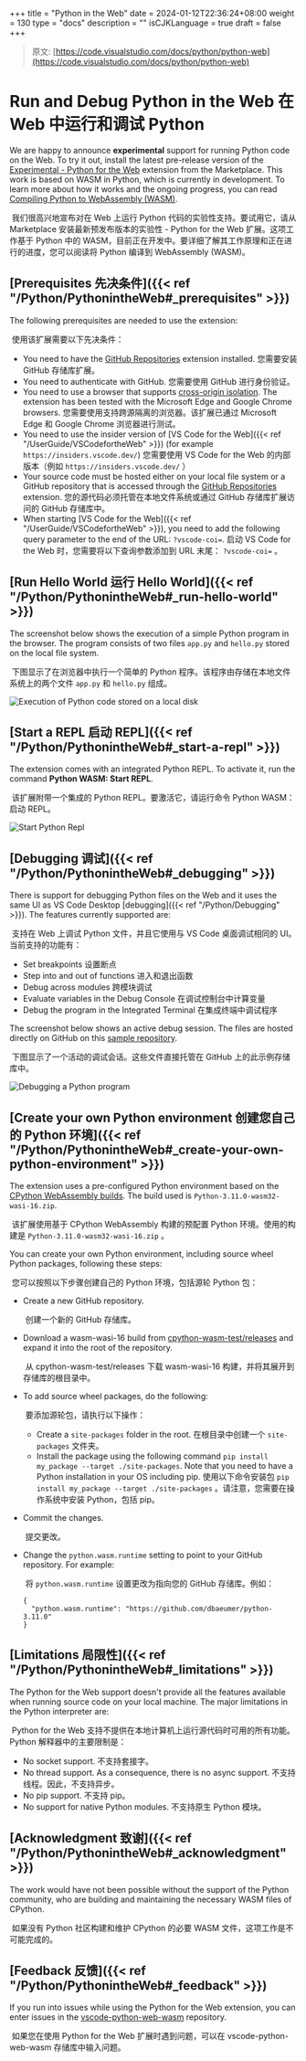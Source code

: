 +++
title = "Python in the Web"
date = 2024-01-12T22:36:24+08:00
weight = 130
type = "docs"
description = ""
isCJKLanguage = true
draft = false
+++

> 原文: [https://code.visualstudio.com/docs/python/python-web](https://code.visualstudio.com/docs/python/python-web)

# Run and Debug Python in the Web 在 Web 中运行和调试 Python



We are happy to announce **experimental** support for running Python code on the Web. To try it out, install the latest pre-release version of the [Experimental - Python for the Web](https://marketplace.visualstudio.com/items?itemName=ms-vscode.vscode-python-web-wasm) extension from the Marketplace. This work is based on WASM in Python, which is currently in development. To learn more about how it works and the ongoing progress, you can read [Compiling Python to WebAssembly (WASM)](https://pythondev.readthedocs.io/wasm.html).

​​​	我们很高兴地宣布对在 Web 上运行 Python 代码的实验性支持。要试用它，请从 Marketplace 安装最新预发布版本的实验性 - Python for the Web 扩展。这项工作基于 Python 中的 WASM，目前正在开发中。要详细了解其工作原理和正在进行的进度，您可以阅读将 Python 编译到 WebAssembly (WASM)。

## [Prerequisites 先决条件]({{< ref "/Python/PythonintheWeb#_prerequisites" >}})

The following prerequisites are needed to use the extension:

​​​	使用该扩展需要以下先决条件：

- You need to have the [GitHub Repositories](https://marketplace.visualstudio.com/items?itemName=GitHub.remotehub) extension installed.
  您需要安装 GitHub 存储库扩展。
- You need to authenticate with GitHub.
  您需要使用 GitHub 进行身份验证。
- You need to use a browser that supports [cross-origin isolation](https://developer.chrome.com/docs/extensions/mv3/cross-origin-isolation/). The extension has been tested with the Microsoft Edge and Google Chrome browsers.
  您需要使用支持跨源隔离的浏览器。该扩展已通过 Microsoft Edge 和 Google Chrome 浏览器进行测试。
- You need to use the insider version of [VS Code for the Web]({{< ref "/UserGuide/VSCodefortheWeb" >}}) (for example `https://insiders.vscode.dev/`)
  您需要使用 VS Code for the Web 的内部版本（例如 `https://insiders.vscode.dev/` ）
- Your source code must be hosted either on your local file system or a GitHub repository that is accessed through the [GitHub Repositories](https://marketplace.visualstudio.com/items?itemName=GitHub.remotehub) extension.
  您的源代码必须托管在本地文件系统或通过 GitHub 存储库扩展访问的 GitHub 存储库中。
- When starting [VS Code for the Web]({{< ref "/UserGuide/VSCodefortheWeb" >}}), you need to add the following query parameter to the end of the URL: `?vscode-coi=`.
  启动 VS Code for the Web 时，您需要将以下查询参数添加到 URL 末尾： `?vscode-coi=` 。

## [Run Hello World 运行 Hello World]({{< ref "/Python/PythonintheWeb#_run-hello-world" >}})

The screenshot below shows the execution of a simple Python program in the browser. The program consists of two files `app.py` and `hello.py` stored on the local file system.

​​​	下图显示了在浏览器中执行一个简单的 Python 程序。该程序由存储在本地文件系统上的两个文件 `app.py` 和 `hello.py` 组成。

![Execution of Python code stored on a local disk](./PythonintheWeb_img/execution-local-files.png)

## [Start a REPL 启动 REPL]({{< ref "/Python/PythonintheWeb#_start-a-repl" >}})

The extension comes with an integrated Python REPL. To activate it, run the command **Python WASM: Start REPL**.

​​​	该扩展附带一个集成的 Python REPL。要激活它，请运行命令 Python WASM：启动 REPL。

![Start Python Repl](./PythonintheWeb_img/repl.png)

## [Debugging 调试]({{< ref "/Python/PythonintheWeb#_debugging" >}})

There is support for debugging Python files on the Web and it uses the same UI as VS Code Desktop [debugging]({{< ref "/Python/Debugging" >}}). The features currently supported are:

​​​	支持在 Web 上调试 Python 文件，并且它使用与 VS Code 桌面调试相同的 UI。当前支持的功能有：

- Set breakpoints
  设置断点
- Step into and out of functions
  进入和退出函数
- Debug across modules
  跨模块调试
- Evaluate variables in the Debug Console
  在调试控制台中计算变量
- Debug the program in the Integrated Terminal
  在集成终端中调试程序

The screenshot below shows an active debug session. The files are hosted directly on GitHub on this [sample repository](https://github.com/dbaeumer/python-sample).

​​​	下图显示了一个活动的调试会话。这些文件直接托管在 GitHub 上的此示例存储库中。

![Debugging a Python program](./PythonintheWeb_img/debug.png)

## [Create your own Python environment 创建您自己的 Python 环境]({{< ref "/Python/PythonintheWeb#_create-your-own-python-environment" >}})

The extension uses a pre-configured Python environment based on the [CPython WebAssembly builds](https://github.com/tiran/cpython-wasm-test/releases). The build used is `Python-3.11.0-wasm32-wasi-16.zip`.

​​​	该扩展使用基于 CPython WebAssembly 构建的预配置 Python 环境。使用的构建是 `Python-3.11.0-wasm32-wasi-16.zip` 。

You can create your own Python environment, including source wheel Python packages, following these steps:

​​​	您可以按照以下步骤创建自己的 Python 环境，包括源轮 Python 包：

- Create a new GitHub repository.

  ​​​	创建一个新的 GitHub 存储库。

- Download a wasm-wasi-16 build from [cpython-wasm-test/releases](https://github.com/tiran/cpython-wasm-test/releases) and expand it into the root of the repository.

  ​​​	从 cpython-wasm-test/releases 下载 wasm-wasi-16 构建，并将其展开到存储库的根目录中。

- To add source wheel packages, do the following:

  ​​​	要添加源轮包，请执行以下操作：

  - Create a `site-packages` folder in the root.
    在根目录中创建一个 `site-packages` 文件夹。
  - Install the package using the following command `pip install my_package --target ./site-packages`. Note that you need to have a Python installation in your OS including pip.
    使用以下命令安装包 `pip install my_package --target ./site-packages` 。请注意，您需要在操作系统中安装 Python，包括 pip。

- Commit the changes.

  ​​​	提交更改。

- Change the `python.wasm.runtime` setting to point to your GitHub repository. For example:

  ​​​	将 `python.wasm.runtime` 设置更改为指向您的 GitHub 存储库。例如：

  ```
  {
    "python.wasm.runtime": "https://github.com/dbaeumer/python-3.11.0"
  }
  ```

## [Limitations 局限性]({{< ref "/Python/PythonintheWeb#_limitations" >}})

The Python for the Web support doesn't provide all the features available when running source code on your local machine. The major limitations in the Python interpreter are:

​​​	Python for the Web 支持不提供在本地计算机上运行源代码时可用的所有功能。Python 解释器中的主要限制是：

- No socket support.
  不支持套接字。
- No thread support. As a consequence, there is no async support.
  不支持线程。因此，不支持异步。
- No pip support.
  不支持 pip。
- No support for native Python modules.
  不支持原生 Python 模块。

## [Acknowledgment 致谢]({{< ref "/Python/PythonintheWeb#_acknowledgment" >}})

The work would have not been possible without the support of the Python community, who are building and maintaining the necessary WASM files of CPython.

​​​	如果没有 Python 社区构建和维护 CPython 的必要 WASM 文件，这项工作是不可能完成的。

## [Feedback 反馈]({{< ref "/Python/PythonintheWeb#_feedback" >}})

If you run into issues while using the Python for the Web extension, you can enter issues in the [vscode-python-web-wasm](https://github.com/microsoft/vscode-python-web-wasm) repository.

​​​	如果您在使用 Python for the Web 扩展时遇到问题，可以在 vscode-python-web-wasm 存储库中输入问题。
